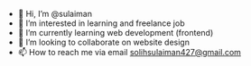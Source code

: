 - 👋 Hi, I’m @sulaiman
- 👀 I’m interested in learning and freelance job
- 🌱 I’m currently learning web development (frontend)
- 💞️ I’m looking to collaborate on website design
- 📫 How to reach me via email solihsulaiman427@gmail.com

<!---
suleboss/suleboss is a ✨ special ✨ repository because its `README.md` (this file) appears on your GitHub profile.
You can click the Preview link to take a look at your changes.
--->
